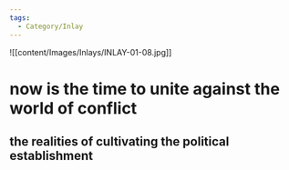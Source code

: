 ```yaml
---
tags:
  - Category/Inlay
---
```

![[content/Images/Inlays/INLAY-01-08.jpg]]
# now is the time to unite against the world of conflict
## the realities of cultivating the political establishment